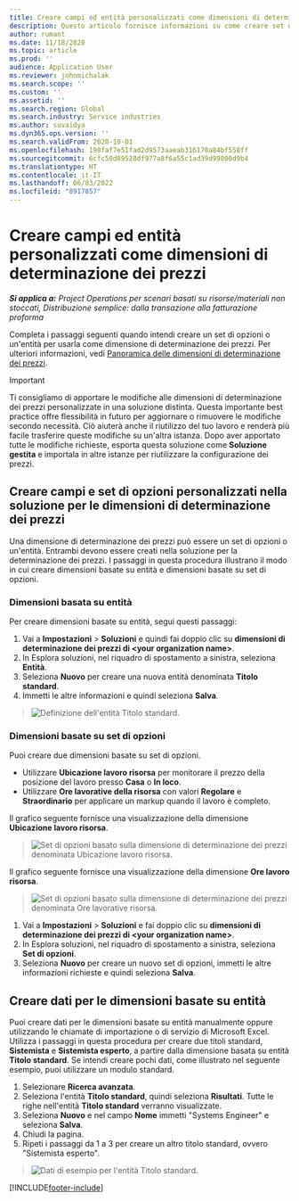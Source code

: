 ```yaml
---
title: Creare campi ed entità personalizzati come dimensioni di determinazione dei prezzi
description: Questo articolo fornisce informazioni su come creare set di opzioni o entità personalizzate.
author: rumant
ms.date: 11/18/2020
ms.topic: article
ms.prod: ''
audience: Application User
ms.reviewer: johnmichalak
ms.search.scope: ''
ms.custom: ''
ms.assetid: ''
ms.search.region: Global
ms.search.industry: Service industries
ms.author: suvaidya
ms.dyn365.ops.version: ''
ms.search.validFrom: 2020-10-01
ms.openlocfilehash: 198faf7e51fad2d9573aaeab316170a84bf558ff
ms.sourcegitcommit: 6cfc50d89528df977a8f6a55c1ad39d99800d9b4
ms.translationtype: HT
ms.contentlocale: it-IT
ms.lasthandoff: 06/03/2022
ms.locfileid: "8917857"
---
```

# <a name="create-custom-fields-and-entities-as-pricing-dimensions"></a>Creare campi ed entità personalizzati come dimensioni di determinazione dei prezzi

_**Si applica a:** Project Operations per scenari basati su risorse/materiali non stoccati, Distribuzione semplice: dalla transazione alla fatturazione proforma_

Completa i passaggi seguenti quando intendi creare un set di opzioni o un'entità per usarla come dimensione di determinazione dei prezzi. Per ulteriori informazioni, vedi [Panoramica delle dimensioni di determinazione dei prezzi](pricing-dimensions-overview.md).  

> [!IMPORTANT]
> Ti consigliamo di apportare le modifiche alle dimensioni di determinazione dei prezzi personalizzate in una soluzione distinta. Questa importante best practice offre flessibilità in futuro per aggiornare o rimuovere le modifiche secondo necessità. Ciò aiuterà anche il riutilizzo del tuo lavoro e renderà più facile trasferire queste modifiche su un'altra istanza. Dopo aver apportato tutte le modifiche richieste, esporta questa soluzione come **Soluzione gestita** e importala in altre istanze per riutilizzare la configurazione dei prezzi.

  
## <a name="create-custom-fields-and-option-sets-in-the-pricing-dimension-solution"></a>Creare campi e set di opzioni personalizzati nella soluzione per le dimensioni di determinazione dei prezzi

Una dimensione di determinazione dei prezzi può essere un set di opzioni o un'entità. Entrambi devono essere creati nella soluzione per la determinazione dei prezzi. I passaggi in questa procedura illustrano il modo in cui creare dimensioni basate su entità e dimensioni basate su set di opzioni.

### <a name="entity-based-dimensions"></a>Dimensioni basata su entità
Per creare dimensioni basate su entità, segui questi passaggi:

1. Vai a **Impostazioni** > **Soluzioni** e quindi fai doppio clic su **dimensioni di determinazione dei prezzi di \<your organization name>**.
2. In Esplora soluzioni, nel riquadro di spostamento a sinistra, seleziona **Entità**.
3. Seleziona **Nuovo** per creare una nuova entità denominata **Titolo standard**. 
4. Immetti le altre informazioni e quindi seleziona **Salva**.

> ![Definizione dell'entità Titolo standard.](media/Standard-Title-entity-definition.png)

### <a name="option-set-based-dimensions"></a>Dimensioni basate su set di opzioni 
Puoi creare due dimensioni basate su set di opzioni. 

- Utilizzare **Ubicazione lavoro risorsa** per monitorare il prezzo della posizione del lavoro presso **Casa** o **In loco**. 
- Utilizzare **Ore lavorative della risorsa** con valori **Regolare** e **Straordinario** per applicare un markup quando il lavoro è completo.

Il grafico seguente fornisce una visualizzazione della dimensione **Ubicazione lavoro risorsa**. 

> ![Set di opzioni basato sulla dimensione di determinazione dei prezzi denominata Ubicazione lavoro risorsa.](media/Option-set-PD-called-Resource-Work-Location.png)

Il grafico seguente fornisce una visualizzazione della dimensione **Ore lavoro risorsa**. 

> ![Set di opzioni basato sulla dimensione di determinazione dei prezzi denominata Ore lavorative risorsa.](media/Option-set-PD-called-Resource-Work-Hours.png)

1. Vai a **Impostazioni** > **Soluzioni** e fai doppio clic su **dimensioni di determinazione dei prezzi di \<your organization name>**. 
2. In Esplora soluzioni, nel riquadro di spostamento a sinistra, seleziona **Set di opzioni**. 
3. Seleziona **Nuovo** per creare un nuovo set di opzioni, immetti le altre informazioni richieste e quindi seleziona **Salva**.

## <a name="create-data-for-entity-based-dimensions"></a>Creare dati per le dimensioni basate su entità

Puoi creare dati per le dimensioni basate su entità manualmente oppure utilizzando le chiamate di importazione o di servizio di Microsoft Excel. Utilizza i passaggi in questa procedura per creare due titoli standard, **Sistemista** e **Sistemista esperto**, a partire dalla dimensione basata su entità **Titolo standard**. Se intendi creare pochi dati, come illustrato nel seguente esempio, puoi utilizzare un modulo standard.

1. Selezionare **Ricerca avanzata**.
2. Seleziona l'entità **Titolo standard**, quindi seleziona **Risultati**. Tutte le righe nell'entità **Titolo standard** verranno visualizzate.
3. Seleziona **Nuovo** e nel campo **Nome** immetti "Systems Engineer" e seleziona **Salva**.
4. Chiudi la pagina. 
5. Ripeti i passaggi da 1 a 3 per creare un altro titolo standard, ovvero "Sistemista esperto".

> ![Dati di esempio per l'entità Titolo standard.](media/ST-data.png)


[!INCLUDE[footer-include](../includes/footer-banner.md)]